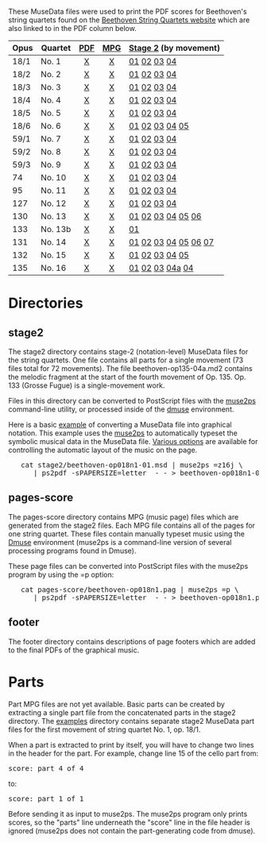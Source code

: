 These MuseData files were used to print the PDF scores for Beethoven's
string quartets found on the [Beethoven String Quartets website](http://wiki.ccarh.org/wiki/Beethoven_String_Quartets#Scores_.28downloadable.29) which are also linked to in the PDF column below.



| Opus | Quartet | [PDF](http://beethoven-string-quartets.ccarh.org) | [MPG](pates-score) | [Stage 2](stage2) (by movement) |
| ---- | ------- | :---: | :---: | -------- |
| 18/1 | No. 1   | [X](http://scores.ccarh.org/beethoven/quartets/beethoven-quartet01-op18n1.pdf) | [X](pages-score/beethoven-op018n1.pag) | [01](stage2/beethoven-op018n1-01.msd) [02](stage2/beethoven-op018n1-02.msd) [03](stage2/beethoven-op018n1-03.msd) [04](stage2/beethoven-op018n1-04.msd) |
| 18/2 | No. 2   | [X](http://scores.ccarh.org/beethoven/quartets/beethoven-quartet02-op18n2.pdf) | [X](pages-score/beethoven-op018n2.pag) | [01](stage2/beethoven-op018n2-01.msd) [02](stage2/beethoven-op018n2-02.msd) [03](stage2/beethoven-op018n2-03.msd) [04](stage2/beethoven-op018n2-04.msd) |
| 18/3 | No. 3   | [X](http://scores.ccarh.org/beethoven/quartets/beethoven-quartet03-op18n3.pdf) | [X](pages-score/beethoven-op018n3.pag) | [01](stage2/beethoven-op018n3-01.msd) [02](stage2/beethoven-op018n3-02.msd) [03](stage2/beethoven-op018n3-03.msd) [04](stage2/beethoven-op018n3-04.msd) |
| 18/4 | No. 4   | [X](http://scores.ccarh.org/beethoven/quartets/beethoven-quartet04-op18n4.pdf) | [X](pages-score/beethoven-op018n4.pag) | [01](stage2/beethoven-op018n4-01.msd) [02](stage2/beethoven-op018n4-02.msd) [03](stage2/beethoven-op018n4-03.msd) [04](stage2/beethoven-op018n4-04.msd) |
| 18/5 | No. 5   | [X](http://scores.ccarh.org/beethoven/quartets/beethoven-quartet05-op18n5.pdf) | [X](pages-score/beethoven-op018n5.pag) | [01](stage2/beethoven-op018n5-01.msd) [02](stage2/beethoven-op018n5-02.msd) [03](stage2/beethoven-op018n5-03.msd) [04](stage2/beethoven-op018n5-04.msd) |
| 18/6 | No. 6   | [X](http://scores.ccarh.org/beethoven/quartets/beethoven-quartet06-op18n6.pdf) | [X](pages-score/beethoven-op018n6.pag) | [01](stage2/beethoven-op018n6-01.msd) [02](stage2/beethoven-op018n6-02.msd) [03](stage2/beethoven-op018n6-03.msd) [04](stage2/beethoven-op018n6-04.msd)  [05](stage2/beethoven-op018n6-05.msd) |
| 59/1 | No. 7   | [X](http://scores.ccarh.org/beethoven/quartets/beethoven-quartet07-op59n1.pdf) | [X](pages-score/beethoven-op059n1.pag) | [01](stage2/beethoven-op059n1-01.msd) [02](stage2/beethoven-op059n1-02.msd) [03](stage2/beethoven-op059n1-03.msd) [04](stage2/beethoven-op059n1-04.msd) |
| 59/2 | No. 8   | [X](http://scores.ccarh.org/beethoven/quartets/beethoven-quartet08-op59n2.pdf) | [X](pages-score/beethoven-op059n2.pag) | [01](stage2/beethoven-op059n2-01.msd) [02](stage2/beethoven-op059n2-02.msd) [03](stage2/beethoven-op059n2-03.msd) [04](stage2/beethoven-op059n2-04.msd) |
| 59/3 | No. 9   | [X](http://scores.ccarh.org/beethoven/quartets/beethoven-quartet09-op59n3.pdf) | [X](pages-score/beethoven-op059n3.pag) | [01](stage2/beethoven-op059n3-01.msd) [02](stage2/beethoven-op059n3-02.msd) [03](stage2/beethoven-op059n3-03.msd) [04](stage2/beethoven-op059n3-04.msd) |
| 74   | No. 10  | [X](http://scores.ccarh.org/beethoven/quartets/beethoven-quartet10-op74.pdf) | [X](pages-score/beethoven-op074.pag) | [01](stage2/beethoven-op074-03.msd) [02](stage2/beethoven-op074-02.msd) [03](stage2/beethoven-op074-03.msd) [04](stage2/beethoven-op074-04.msd) |
| 95   | No. 11  | [X](http://scores.ccarh.org/beethoven/quartets/beethoven-quartet11-op95.pdf) | [X](pages-score/beethoven-op095.pag) | [01](stage2/beethoven-op095-03.msd) [02](stage2/beethoven-op095-02.msd) [03](stage2/beethoven-op095-03.msd) [04](stage2/beethoven-op095-04.msd) |
| 127  | No. 12  | [X](http://scores.ccarh.org/beethoven/quartets/beethoven-quartet12-op127.pdf) | [X](pages-score/beethoven-op127.pag) | [01](stage2/beethoven-op127-03.msd) [02](stage2/beethoven-op127-02.msd) [03](stage2/beethoven-op127-03.msd) [04](stage2/beethoven-op127-04.msd) |
| 130  | No. 13  | [X](http://scores.ccarh.org/beethoven/quartets/beethoven-quartet13-op130.pdf) | [X](pages-score/beethoven-op130.pag) | [01](stage2/beethoven-op130-03.msd) [02](stage2/beethoven-op130-02.msd) [03](stage2/beethoven-op130-03.msd) [04](stage2/beethoven-op130-04.msd) [05](stage2/beethoven-op130-05.msd) [06](stage2/beethoven-op130-06.msd) |
| 133  | No. 13b | [X](http://scores.ccarh.org/beethoven/quartets/beethoven-quartet14b-op133.pdf) | [X](pages-score/beethoven-op133.pag) | [01](stage2/beethoven-op133.msd) |
| 131  | No. 14  | [X](http://scores.ccarh.org/beethoven/quartets/beethoven-quartet14-op131.pdf) | [X](pages-score/beethoven-op131.pag) | [01](stage2/beethoven-op131-03.msd) [02](stage2/beethoven-op131-02.msd) [03](stage2/beethoven-op131-03.msd) [04](stage2/beethoven-op131-04.msd) [05](stage2/beethoven-op131-05.msd) [06](stage2/beethoven-op131-06.msd) [07](stage2/beethoven-op131-07.msd) |
| 132  | No. 15  | [X](http://scores.ccarh.org/beethoven/quartets/beethoven-quartet15-op132.pdf) | [X](pages-score/beethoven-op132.pag) | [01](stage2/beethoven-op132-03.msd) [02](stage2/beethoven-op132-02.msd) [03](stage2/beethoven-op132-03.msd) [04](stage2/beethoven-op132-04.msd) [05](stage2/beethoven-op132-05.msd) |
| 135  | No. 16  | [X](http://scores.ccarh.org/beethoven/quartets/beethoven-quartet16-op135.pdf) | [X](pages-score/beethoven-op135.pag) | [01](stage2/beethoven-op135-03.msd) [02](stage2/beethoven-op135-02.msd) [03](stage2/beethoven-op135-03.msd) [04a](stage2/beethoven-op135-04a.msd) [04](stage2/beethoven-op135-04.msd) |

# Directories 

## stage2

The stage2 directory contains stage-2 (notation-level) MuseData
files for the string quartets.  One file contains all parts for a
single movement (73 files total for 72 movements).  The file
beethoven-op135-04a.md2 contains the melodic fragment at the start
of the fourth movement of Op. 135.  Op. 133 (Grosse Fugue) is a
single-movement work.  

Files in this directory can be converted to PostScript files with
the [muse2ps](http://muse2ps.ccarh.org) command-line utility, or
processed inside of the [dmuse](http://dmuse.ccarh.org) environment.

Here is a basic [example](examples) of converting a MuseData file
into graphical notation.  This example uses the
[muse2ps](http://muse2ps.ccarh.org) to automatically typeset the
symbolic musical data in the MuseData file.  [Various
options](http://wiki.ccarh.org/wiki/Muse2ps#Options) are available
for controlling the automatic layout of the music on the page.

<pre>
   cat stage2/beethoven-op018n1-01.msd | muse2ps =z16j \
      | ps2pdf -sPAPERSIZE=letter  - - &gt; beethoven-op018n1-01.pdf
</pre>


## pages-score

The pages-score directory contains MPG (music page) files which are generated
from the stage2 files.  Each MPG file contains all of the pages for one
string quartet.  These files contain manually typeset music using the
[Dmuse](http://dmuse.ccarh.org) environment (muse2ps is a command-line
version of several processing programs found in Dmuse).

These page files can be converted into PostScript files with the muse2ps
program by using the =p option:

<pre>
   cat pages-score/beethoven-op018n1.pag | muse2ps =p \
      | ps2pdf -sPAPERSIZE=letter  - - &gt; beethoven-op018n1.pdf
</pre>

## footer

The footer directory contains descriptions of page footers which are added
to the final PDFs of the graphical music. 

# Parts

Part MPG files are not yet available.  Basic parts can be created
by extracting a single part file from the concatenated parts in the
stage2 directory.  The [examples](examples) directory contains separate 
stage2 MuseData part files for the first movement of string quartet 
No. 1, op. 18/1.

When a part is extracted to print by itself, you will have to change
two lines in the header for the part.  For example, change line 15 of
the cello part from:

<pre>
score: part 4 of 4
</pre>

to: 

<pre>
score: part 1 of 1
</pre>

Before sending it as input to muse2ps.  The muse2ps program only prints
scores, so the "parts" line underneath the "score" line in the file header
is ignored (muse2ps does not contain the part-generating code from dmuse).


